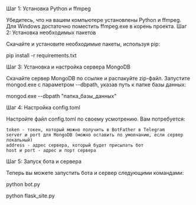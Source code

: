 Шаг 1: Установка Python и ffmpeg

Убедитесь, что на вашем компьютере установлены Python и ffmpeg. Для Windows достаточно поместить ffmpeg.exe в корень проекта. 
Шаг 2: Установка необходимых пакетов

Скачайте и установите необходимые пакеты, используя pip:

pip install -r requirements.txt

Шаг 3: Установка и настройка сервера MongoDB

Скачайте сервер MongoDB по ссылке и распакуйте zip-файл. Запустите mongod.exe с параметром --dbpath, указав путь к папке базы данных:

mongod.exe --dbpath "папка_базы_данных"

Шаг 4: Настройка config.toml

Настройте файл config.toml по своему усмотрению. Вам потребуется:

    token - токен, который можно получить в BotFather в Telegram
    server и port для MongoDB (можно оставить по умолчанию, если сервер локальный)
    address - адрес сервера, который будет присылать бот
    host и port - адрес и порт сервера

Шаг 5: Запуск бота и сервера

Теперь вы можете запустить бота и сервер следующими командами:

python bot.py

python flask_site.py

